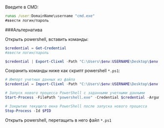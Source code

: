 Введите в CMD:
```cmd
runas /user:DomainName\username "cmd.exe"
#ввести логин/пароль
```

###Альтернатива

Открыть powershell, вставить команды:

```powershell
$credential = Get-Credential
#ввести логин/пароль

$credential | Export-Clixml -Path "C:\Users\$env:USERNAME\Desktop\$env:USERNAME.xml"
```

Сохранить команды ниже как скрипт powershell `*.ps1`:
```powershell
# Импорт учетных данных из файла
$credential = Import-Clixml -Path "C:\Users\$env:USERNAME\Desktop\$env:USERNAME.xml"

# Запуск нового процесса PowerShell с заданными учетными данными
Start-Process -FilePath "powershell.exe" -Credential $credential -ArgumentList "-NoProfile", "-ExecutionPolicy Bypass", "-NoExit", "-Command", "cd C:\" -WindowStyle Normal

# Закрытие текущего окна PowerShell после запуска нового процесса
Stop-Process -Id $PID
```
Открыть powershell, перетащить в него файл `*.ps1`
